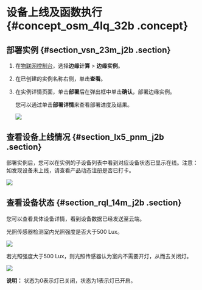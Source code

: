 # 设备上线及函数执行 {#concept_osm_4lq_32b .concept}

## 部署实例 {#section_vsn_23m_j2b .section}

1.  在[物联网控制台](http://iot.console.aliyun.com/)，选择**边缘计算** \> **边缘实例**。
2.  在已创建的实例名称右侧，单击**查看**。
3.  在实例详情页面，单击**部署**后在弹出框中单击**确认**，部署边缘实例。

    您可以通过单击**部署详情**来查看部署进度及结果。

    ![](http://static-aliyun-doc.oss-cn-hangzhou.aliyuncs.com/assets/img/15292/15409894316778_zh-CN.png)


## 查看设备上线情况 {#section_lx5_pnm_j2b .section}

部署实例后，您可以在实例的子设备列表中看到对应设备状态已显示在线。注意：如发现设备未上线，请查看产品动态注册是否已打卡。

![](http://static-aliyun-doc.oss-cn-hangzhou.aliyuncs.com/assets/img/15292/15409894316779_zh-CN.png)

## 查看设备状态 {#section_rql_14m_j2b .section}

您可以查看具体设备详情，看到设备数据已经发送至云端。

光照传感器检测室内光照强度是否大于500 Lux。

![](http://static-aliyun-doc.oss-cn-hangzhou.aliyuncs.com/assets/img/15292/15409894316781_zh-CN.png)

若光照强度大于500 Lux，则光照传感器认为室内不需要开灯，从而去关闭灯。

![](http://static-aliyun-doc.oss-cn-hangzhou.aliyuncs.com/assets/img/15292/15409894317245_zh-CN.png)

**说明：** 状态为0表示灯已关闭，状态为1表示灯已开启。

